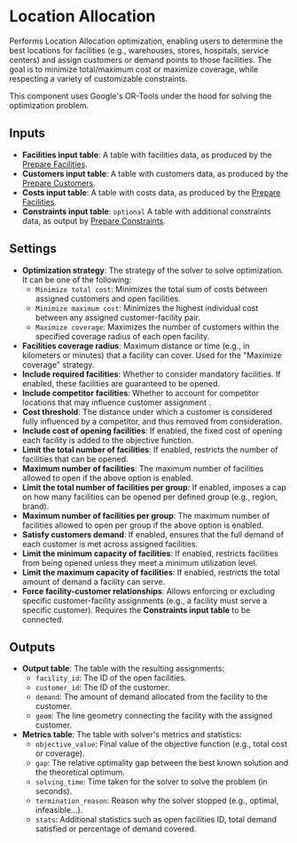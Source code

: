 # Location Allocation

Performs Location Allocation optimization, enabling users to determine the best locations for facilities (e.g., warehouses, stores, hospitals, service centers) and assign customers or demand points to those facilities. The goal is to minimize total/maximum cost or maximize coverage, while respecting a variety of customizable constraints.

This component uses Google's OR-Tools under the hood for solving the optimization problem.

## Inputs
- **Facilities input table**: A table with facilities data, as produced by the [Prepare Facilities](../../facilities/doc/README.md#outputs).
- **Customers input table**: A table with customers data, as produced by the [Prepare Customers](../../customers/doc/README.md#outputs).
- **Costs input table**: A table with costs data, as produced by the [Prepare Facilities](../../costs/doc/README.md#outputs).
- **Constraints input table**: `optional` A table with additional constraints data, as output by [Prepare Constraints](../../constraints/doc/README.md#outputs).

## Settings
- **Optimization strategy**: The strategy of the solver to solve optimization. It can be one of the following:
    - `Minimize total cost`: Minimizes the total sum of costs between assigned customers and open facilities.
    - `Minimize maximum cost`: Minimizes the highest individual cost between any assigned customer-facility pair.
    - `Maximize coverage`: Maximizes the number of customers within the specified coverage radius of each open facility.
- **Facilities coverage radius**: Maximum distance or time (e.g., in kilometers or minutes) that a facility can cover. Used for the "Maximize coverage" strategy.
- **Include required facilities**: Whether to consider mandatory facilities. If enabled, these facilities are guaranteed to be opened.
- **Include competitor facilities**: Whether to account for competitor locations that may influence customer assignment .
- **Cost threshold**: The distance under which a customer is considered fully influenced by a competitor, and thus removed from consideration.
- **Include cost of opening facilities**: If enabled, the fixed cost of opening each facility is added to the objective function.
- **Limit the total number of facilities**: If enabled, restricts the number of facilities that can be opened.
- **Maximum number of facilities**: The maximum number of facilities allowed to open if the above option is enabled.
- **Limit the total number of facilities per group**: If enabled, imposes a cap on how many facilities can be opened per defined group (e.g., region, brand).
- **Maximum number of facilities per group**: The maximum number of facilities allowed to open per group if the above option is enabled.
- **Satisfy customers demand**: If enabled, ensures that the full demand of each customer is met across assigned facilities.
- **Limit the minimum capacity of facilities**: If enabled, restricts facilities from being opened unless they meet a minimum utilization level.
- **Limit the maximum capacity of facilities**: If enabled, restricts the total amount of demand a facility can serve.
- **Force facility-customer relationships**: Allows enforcing or excluding specific customer-facility assignments (e.g., a facility must serve a specific customer). Requires the **Constraints input table** to be connected.


## Outputs
- **Output table**: The table with the resulting assignments: 
    - `facility_id`: The ID of the open facilities.
    - `customer_id`: The ID of the customer.
    - `demand`: The amount of demand allocated from the facility to the customer.
    - `geom`: The line geometry connecting the facility with the assigned customer.
- **Metrics table**: The table with solver's metrics and statistics: 
    - `objective_value`: Final value of the objective function (e.g., total cost or coverage).
    - `gap`: The relative optimality gap between the best known solution and the theoretical optimum.
    - `solving_time`: Time taken for the solver to solve the problem (in seconds).
    - `termination_reason`: Reason why the solver stopped (e.g., optimal, infeasible...).
    - `stats`: Additional statistics such as open facilities ID, total demand satisfied or percentage of demand covered.